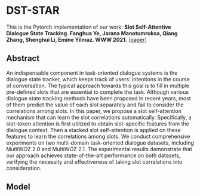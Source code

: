 # DST-STAR

This is the Pytorch implementation of our work: **Slot Self-Attentive Dialogue State Tracking. Fanghua Ye, Jarana Manotumruksa, Qiang Zhang, Shenghui Li, Emine Yilmaz. WWW 2021.** [[paper](https://arxiv.org/abs/2101.09374)]

## Abstract
An indispensable component in task-oriented dialogue systems is the dialogue state tracker, which keeps track of users' intentions in the course of conversation. The typical approach towards this goal is to fill in multiple pre-defined slots that are essential to complete the task. Although various dialogue state tracking methods have been proposed in recent years, most of them predict the value of each slot separately and fail to consider the correlations among slots. In this paper, we propose a slot self-attention mechanism that can learn the slot correlations automatically. Specifically, a slot-token attention is first utilized to obtain slot-specific features from the dialogue context. Then a stacked slot self-attention is applied on these features to learn the correlations among slots. We conduct comprehensive experiments on two multi-domain task-oriented dialogue datasets, including MultiWOZ 2.0 and MultiWOZ 2.1. The experimental results demonstrate that our approach achieves state-of-the-art performance on both datasets, verifying the necessity and effectiveness of taking slot correlations into consideration.

## Model 

